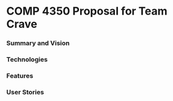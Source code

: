 # COMP 4350 Proposal for Team Crave

### Summary and Vision


### Technologies


### Features


### User Stories
